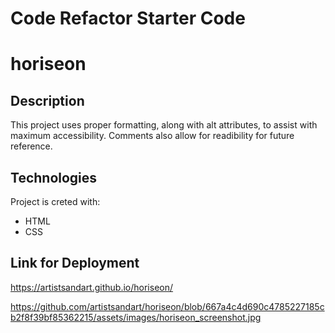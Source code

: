 # Code Refactor Starter Code
# horiseon

## Description
This project uses proper formatting, along with alt attributes, to assist with maximum accessibility. Comments also allow for readibility for future reference.

## Technologies
Project is creted with: 
* HTML
* CSS

## Link for Deployment
https://artistsandart.github.io/horiseon/

https://github.com/artistsandart/horiseon/blob/667a4c4d690c4785227185cb2f8f39bf85362215/assets/images/horiseon_screenshot.jpg
